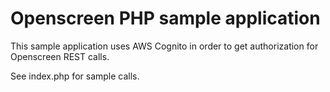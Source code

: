 # Openscreen PHP sample application

This sample application uses AWS Cognito in order to get authorization for Openscreen REST calls.

See index.php for sample calls.